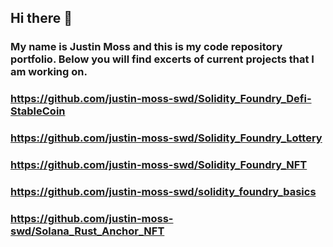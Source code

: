 ## Hi there 👋

### My name is Justin Moss and this is my code repository portfolio.  Below you will find excerts of current projects that I am working on.

### https://github.com/justin-moss-swd/Solidity_Foundry_Defi-StableCoin
### https://github.com/justin-moss-swd/Solidity_Foundry_Lottery
### https://github.com/justin-moss-swd/Solidity_Foundry_NFT
### https://github.com/justin-moss-swd/solidity_foundry_basics
### https://github.com/justin-moss-swd/Solana_Rust_Anchor_NFT

<!--
**justin-moss-swd/justin-moss-swd** is a ✨ _special_ ✨ repository because its `README.md` (this file) appears on your GitHub profile.

Here are some ideas to get you started:

- 🔭 I’m currently working on ...
- 🌱 I’m currently learning ...
- 👯 I’m looking to collaborate on ...
- 🤔 I’m looking for help with ...
- 💬 Ask me about ...
- 📫 How to reach me: ...
- 😄 Pronouns: ...
- ⚡ Fun fact: ...
-->
